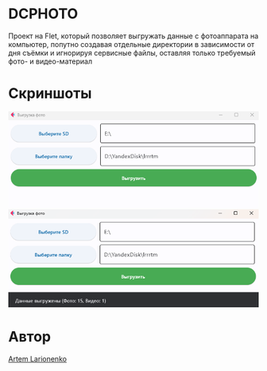 # DCPHOTO

Проект на Flet, который позволяет выгружать данные с фотоаппарата на компьютер, попутно создавая отдельные директории в зависимости от дня съёмки и игнорируя сервисные файлы, оставляя только требуемый фото- и видео-материал

# Скриншоты
![Скриншот](https://github.com/lrrrtm/dcphoto/blob/master/screen/1.png)
![Скриншот](https://github.com/lrrrtm/dcphoto/blob/master/screen/2.png)

# Автор
[Artem Larionenko](https://github.com/lrrrtm)  
